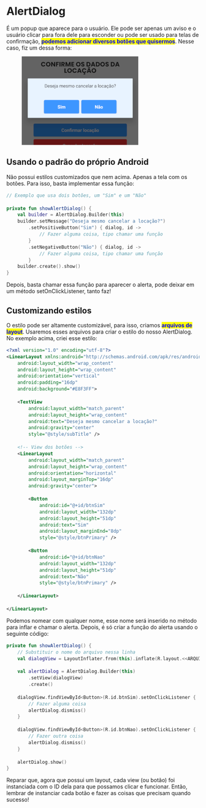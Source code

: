 # AlertDialog

É um popup que aparece para o usuário. Ele pode ser apenas um aviso e o usuário clicar para fora dele para esconder ou pode ser usado para telas de confirmação, <mark style="color:blue;">**podemos adicionar diversos botões que quisermos**</mark>. Nesse caso, fiz um dessa forma:

<figure><img src="../../../../.gitbook/assets/tela feita com android studio.png" alt=""><figcaption></figcaption></figure>

## Usando o padrão do próprio Android

Não possui estilos customizados que nem acima. Apenas a tela com os botões. Para isso, basta implementar essa função:

```kotlin
// Exemplo que usa dois botões, um "Sim" e um "Não"

private fun showAlertDialog() {
    val builder = AlertDialog.Builder(this)
    builder.setMessage("Deseja mesmo cancelar a locação?")
        .setPositiveButton("Sim") { dialog, id ->
            // Fazer alguma coisa, tipo chamar uma função
        }
        .setNegativeButton("Não") { dialog, id ->
            // Fazer alguma coisa, tipo chamar uma função
        }
    builder.create().show()
}
```

Depois, basta chamar essa função para aparecer o alerta, pode deixar em um método setOnClickListener, tanto faz!

## Customizando estilos

O estilo pode ser altamente customizável, para isso, criamos <mark style="color:blue;">**arquivos de layout**</mark>. Usaremos esses arquivos para criar o estilo do nosso AlertDialog. No exemplo acima, criei esse estilo:

```xml
<?xml version="1.0" encoding="utf-8"?>
<LinearLayout xmlns:android="http://schemas.android.com/apk/res/android"
    android:layout_width="wrap_content"
    android:layout_height="wrap_content"
    android:orientation="vertical"
    android:padding="16dp"
    android:background="#E8F3FF">

    <TextView
        android:layout_width="match_parent"
        android:layout_height="wrap_content"
        android:text="Deseja mesmo cancelar a locação?"
        android:gravity="center"
        style="@style/subTitle" />

    <!-- View dos botões -->
    <LinearLayout
        android:layout_width="match_parent"
        android:layout_height="wrap_content"
        android:orientation="horizontal"
        android:layout_marginTop="16dp"
        android:gravity="center">

        <Button
            android:id="@+id/btnSim"
            android:layout_width="132dp"
            android:layout_height="51dp"
            android:text="Sim"
            android:layout_marginEnd="8dp"
            style="@style/btnPrimary" />

        <Button
            android:id="@+id/btnNao"
            android:layout_width="132dp"
            android:layout_height="51dp"
            android:text="Não"
            style="@style/btnPrimary" />

    </LinearLayout>
    
</LinearLayout>
```

Podemos nomear com qualquer nome, esse nome será inserido no método para inflar e chamar o alerta. Depois, é só criar a função do alerta usando o seguinte código:

```kotlin
private fun showAlertDialog() {
    // Substituir o nome do arquivo nessa linha
    val dialogView = LayoutInflater.from(this).inflate(R.layout.<<ARQUIVO DE ESTILO AQUI>>, null)

    val alertDialog = AlertDialog.Builder(this)
        .setView(dialogView)
        .create()

    dialogView.findViewById<Button>(R.id.btnSim).setOnClickListener {
        // Fazer alguma coisa
        alertDialog.dismiss()
    }

    dialogView.findViewById<Button>(R.id.btnNao).setOnClickListener {
        // Fazer outra coisa
        alertDialog.dismiss()
    }

    alertDialog.show()
}
```

Reparar que, agora que possui um layout, cada view (ou botão) foi instanciada com o ID dela para que possamos clicar e funcionar. Então, lembrar de instanciar cada botão e fazer as coisas que precisam quando sucesso!
